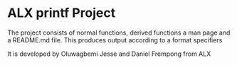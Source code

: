 # ALX printf Project 
The project consists of normal functions, derived functions a man page and a README.md file. This produces output according to a format specifiers

It is developed by Oluwagbemi Jesse and Daniel Frempong from ALX
